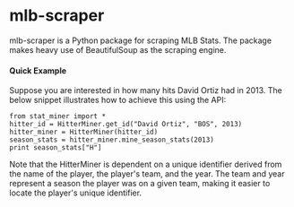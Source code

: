 # mlb-scraper
mlb-scraper is a Python package for scraping MLB Stats. The package makes heavy use of BeautifulSoup as the scraping engine.

#### Quick Example
Suppose you are interested in how many hits David Ortiz had in 2013. The below snippet illustrates how to achieve this using the API:

``` 
from stat_miner import *
hitter_id = HitterMiner.get_id("David Ortiz", "BOS", 2013)
hitter_miner = HitterMiner(hitter_id)
season_stats = hitter_miner.mine_season_stats(2013)
print season_stats["H"] 
```
Note that the HitterMiner is dependent on a unique identifier derived from the name of the player, the player's team, and the year. The team and year represent a season the player was on a given team, making it easier to locate the player's unique identifier.

